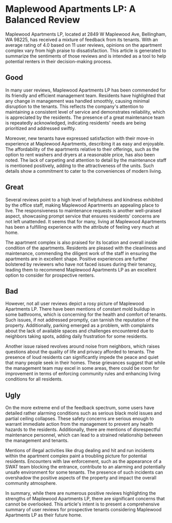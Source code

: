 # Maplewood Apartments LP: A Balanced Review

Maplewood Apartments LP, located at 2849 W Maplewood Ave, Bellingham, WA 98225, has received a mixture of feedback from its tenants. With an average rating of 4.0 based on 11 user reviews, opinions on the apartment complex vary from high praise to dissatisfaction. This article is generated to summarize the sentiments of those reviews and is intended as a tool to help potential renters in their decision-making process.

## Good

In many user reviews, Maplewood Apartments LP has been commended for its friendly and efficient management team. Residents have highlighted that any change in management was handled smoothly, causing minimal disruption to the tenants. This reflects the company's attention to maintaining a consistent level of service and demonstrates reliability, which is appreciated by the residents. The presence of a great maintenance team is repeatedly acknowledged, indicating residents' needs are being prioritized and addressed swiftly.

Moreover, new tenants have expressed satisfaction with their move-in experience at Maplewood Apartments, describing it as easy and enjoyable. The affordability of the apartments relative to their offerings, such as the option to rent washers and dryers at a reasonable price, has also been noted. The lack of carpeting and attention to detail by the maintenance staff is mentioned positively, adding to the attractiveness of the units. Such details show a commitment to cater to the conveniences of modern living.

## Great

Several reviews point to a high level of helpfulness and kindness exhibited by the office staff, making Maplewood Apartments an appealing place to live. The responsiveness to maintenance requests is another well-praised aspect, showcasing prompt service that ensures residents' concerns are not left unattended. It seems that for many, living at Maplewood Apartments has been a fulfilling experience with the attribute of feeling very much at home.

The apartment complex is also praised for its location and overall inside condition of the apartments. Residents are pleased with the cleanliness and maintenance, commending the diligent work of the staff in ensuring the apartments are in excellent shape. Positive experiences are further bolstered by reviewers who have not faced issues during their tenancy, leading them to recommend Maplewood Apartments LP as an excellent option to consider for prospective renters.

## Bad

However, not all user reviews depict a rosy picture of Maplewood Apartments LP. There have been mentions of constant mold buildup in some bathrooms, which is concerning for the health and comfort of tenants. Such issues, if not addressed promptly, can tarnish the reputation of the property. Additionally, parking emerged as a problem, with complaints about the lack of available spaces and challenges encountered due to neighbors taking spots, adding daily frustration for some residents.

Another issue raised revolves around noise from neighbors, which raises questions about the quality of life and privacy afforded to tenants. The presence of loud residents can significantly impede the peace and quiet that many people seek in their homes. These grievances suggest that while the management team may excel in some areas, there could be room for improvement in terms of enforcing community rules and enhancing living conditions for all residents.

## Ugly

On the more extreme end of the feedback spectrum, some users have detailed rather alarming conditions such as serious black mold issues and partial ceiling collapses. These safety concerns are serious enough to warrant immediate action from the management to prevent any health hazards to the residents. Additionally, there are mentions of disrespectful maintenance personnel, which can lead to a strained relationship between the management and tenants.

Mentions of illegal activities like drug dealing and hit and run incidents within the apartment complex paint a troubling picture for potential residents. Encounters with law enforcement, such as the appearance of a SWAT team blocking the entrance, contribute to an alarming and potentially unsafe environment for some tenants. The presence of such incidents can overshadow the positive aspects of the property and impact the overall community atmosphere.

In summary, while there are numerous positive reviews highlighting the strengths of Maplewood Apartments LP, there are significant concerns that cannot be overlooked. This article's intent is to present a comprehensive summary of user reviews for prospective tenants considering Maplewood Apartments LP as their future home.